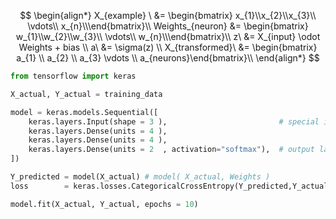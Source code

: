 $$
\begin{align*}
X_{example} \ &= \begin{bmatrix} x_{1}\\x_{2}\\x_{3}\\ \vdots\\ x_{n}\\\end{bmatrix}\\
Weights_{neuron} &= \begin{bmatrix} w_{1}\\w_{2}\\w_{3}\\ \vdots\\ w_{n}\\\end{bmatrix}\\
z\ &= X_{input} \odot Weights + bias      \\
a\ &= \sigma(z)                           \\
X_{transformed}\ &= \begin{bmatrix} a_{1} \\ a_{2} \\ a_{3} \vdots \\ a_{neurons}\end{bmatrix}\\
\end{align*}
$$

```python
from tensorflow import keras

X_actual, Y_actual = training_data

model = keras.models.Sequential([
    keras.layers.Input(shape = 3 ),                         # special input layer
    keras.layers.Dense(units = 4 ),
    keras.layers.Dense(units = 4 ),
    keras.layers.Dense(units = 2  , activation="softmax"),  # output layer
])

Y_predicted = model(X_actual) # model( X_actual, Weights )
loss        = keras.losses.CategoricalCrossEntropy(Y_predicted,Y_actual) # loss -> Y_predicted -> Weights

model.fit(X_actual, Y_actual, epochs = 10)
```
